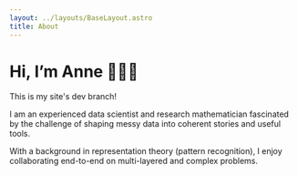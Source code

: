 ```yaml
---
layout: ../layouts/BaseLayout.astro
title: About 
---
```


# Hi, I’m Anne 🕵🏻‍♀️

This is my site's dev branch!

I am an experienced data scientist and research mathematician fascinated by the challenge of shaping messy data into coherent stories and useful tools.

With a background in representation theory (pattern recognition), I enjoy collaborating end-to-end on multi-layered and complex problems.